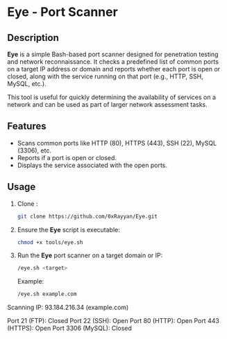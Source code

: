 # Eye - Port Scanner

## Description
**Eye** is a simple Bash-based port scanner designed for penetration testing and network reconnaissance. It checks a predefined list of common ports on a target IP address or domain and reports whether each port is open or closed, along with the service running on that port (e.g., HTTP, SSH, MySQL, etc.).

This tool is useful for quickly determining the availability of services on a network and can be used as part of larger network assessment tasks.

## Features
- Scans common ports like HTTP (80), HTTPS (443), SSH (22), MySQL (3306), etc.
- Reports if a port is open or closed.
- Displays the service associated with the open ports.

## Usage

1. Clone :
    ```bash
    git clone https://github.com/0xRayyan/Eye.git
    ```

2. Ensure the **Eye** script is executable:
    ```bash
    chmod +x tools/eye.sh
    ```

3. Run the **Eye** port scanner on a target domain or IP:
    ```bash
    /eye.sh <target>
    ```

   Example:
   ```bash
   /eye.sh example.com
Scanning IP: 93.184.216.34 (example.com)

Port 21 (FTP): Closed
Port 22 (SSH): Open
Port 80 (HTTP): Open
Port 443 (HTTPS): Open
Port 3306 (MySQL): Closed
